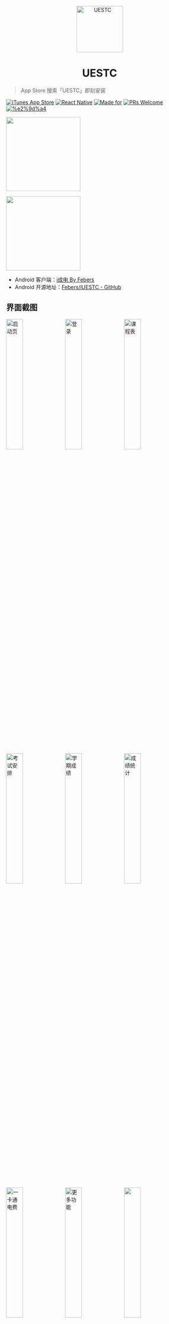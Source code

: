 <p align="center"><img src="https://ipic.vizards.cc/2018-04-14-171713.png" alt="UESTC" width="125px"/></p>
<h1 align="center">UESTC</h1>

> App Store 搜索「UESTC」即刻安装

[![iTunes App Store](https://img.shields.io/itunes/v/1368462316.svg?style=flat-square)](https://itunes.apple.com/cn/app/uestc/id1368462316)  [![React Native](https://img.shields.io/badge/react--native-0.52.0-brightgreen.svg?style=flat-square)](https://facebook.github.io/react-native/) [![Made for](https://img.shields.io/badge/made%20for-iPhone%20iPad%20iPod%20Touch-orange.svg?style=flat-square)](https://uestc.ga)  [![PRs Welcome](https://img.shields.io/badge/PRs-welcome-brightgreen.svg?style=flat-square)](https://github.com/Vizards/uestc-react-native-ios/pulls) [![%e2%9d%a4](https://img.shields.io/badge/made%20with-%e2%9d%a4-ff69b4.svg?style=flat-square)](https://github.com/Vizards/uestc-react-native-ios)



[<img width="200" src="https://ipic.vizards.cc/2018-04-10-app-store.png"/>](https://itunes.apple.com/cn/app/uestc/id1368462316)

<img width="200" src="https://ipic.vizards.cc/2018-04-11-2018_04_11_1711359759.png"/>

- Android 客户端：[i成电 By Febers](http://app.febers.tech) 
- Android 开源地址：[Febers/iUESTC - GitHub](https://github.com/Febers/iUESTC)

## 界面截图

<img src="https://ipic.vizards.cc/2018-04-11-IMG_2881.JPG" alt="启动页" width="30%">&nbsp;&nbsp;<img src="https://ipic.vizards.cc/2018-04-11-IMG_2883.JPG" alt="登录" width="30%">&nbsp;&nbsp;<img src="https://ipic.vizards.cc/2018-04-11-IMG_2882.JPG" alt="课程表" width="30%"><img src="https://ipic.vizards.cc/2018-04-11-IMG_2885.JPG" alt="考试安排" width="30%">&nbsp;&nbsp;<img src="https://ipic.vizards.cc/2018-04-11-IMG_2884.JPG" alt="学期成绩" width="30%">&nbsp;&nbsp;<img src="https://ipic.vizards.cc/2018-04-11-IMG_2887.JPG" alt="成绩统计" width="30%"><img src="https://ipic.vizards.cc/2018-04-11-IMG_2886.JPG" alt="一卡通电费" width="30%">&nbsp;&nbsp;<img src="https://ipic.vizards.cc/2018-04-11-IMG_2888.JPG" alt="更多功能" width="30%">&nbsp;&nbsp;<img src="https://ipic.vizards.cc/2018-04-11-IMG_2913.JPG" width="30%"><img src="https://ipic.vizards.cc/2018-04-11-IMG_2914.JPG" alt="" width="30%">&nbsp;&nbsp;<img src="https://ipic.vizards.cc/2018-04-11-IMG_2915.JPG" alt="" width="30%">&nbsp;&nbsp;<img src="https://ipic.vizards.cc/2018-04-11-IMG_2916.JPG" alt="" width="30%">

## 功能列表

#### 已有功能

- [x] 登录教务系统取得用户基本信息，支持退出登录和从数据库删除个人信息
- [x] 按学年学期查看课程表
- [x] 按学期查看考试时间、考场座位、考试倒计时
- [x] 按学期查看学科成绩详细数据
- [x] 查看 GPA 统计信息，学期成绩折线图，所有已修学科成绩
- [x] 绑定喜付账户，支持解绑和重新登录
- [x] 查看一卡通和电费余额
- [x] 查看 30 天一卡通消费详单
- [x] 查看班车信息（依赖清水河畔，可能无法访问）
- [x] 查看教务处信息公告、教学新闻
- [x] 教务服务资料下载，查询办事指南、校历、作息时间
- [x] 查询空闲教室信息
- [x] 查询当日全校课程、全校所有开设课程信息
- [x] 查询教师信息
- [x] 图书借阅信息
- [x] 课程表导入系统日历

#### 预期功能

- [ ] 考试、成绩信息推送
- [ ] 一卡通、电费余额告警
- [x] <del>iOS Today Widget</del>（使用系统日历 Widget 代替）
- [ ] 自主添加课程

## 开发

#### 安装

```
$ git clone && npm install
```

#### 运行

1. 链接原生库

    ```
    $ react-native link
    ```

2. 修改 `node_modules/react-native-web-echarts/index.js` 源码。第 30 行改为：

    ```
    source={Platform.OS === 'android' && !__DEV__ ? { uri:'https://qiniu.vizards.cc/tpl.html' } : { uri: 'https://qiniu.vizards.cc/tpl.html' }}
    ```


3. 修改 `RNBEMCheckBox.xcodeproj`：

    在 Xcode 中修改 `Libraries/RNBEMCheckBox.xcodeproj/RNBEMCheckBoxManager.m`：
    
    - `#import RCTBridge.h` 改为 `#import <React/RCTBridge.h>`
    
    - `#import RCTEventDispatcher.h` 改为 `#import <React/RCTEventDispatcher.h>`
    
    - `#import RCTConvert.h` 改为 `#import <React/RCTConvert.h>`

5. 配置依赖库 react-native-image-crop-picker

    参考 [ivpusic/react-native-image-crop-picker - GitHub](https://github.com/ivpusic/react-native-image-crop-picker)

    > 本项目没有采用推荐的 Cocoapods 方式安装此依赖库，请按照 `Manual` 指导的方式进行安装配置。

6. 配置依赖库 jshare

    参考 [jpush/jshare-react-native - GitHub](https://github.com/jpush/jshare-react-native)

    > 请注意，此处需要您新建配置 `RCTJShareConfig.plist`，该文件应当位于 `/ios/RCTJShareConfig.plist` 同时需要拖入 XCode 以创建引用关系。

    
7. 在模拟器运行

    ```
    $ react-native run-ios
    ```

#### 错误处理

1. 模拟器运行错误：

    ```
    Error: While resolving module `react-native-vector-icons/xxxx`, the Haste package `react-native-vector-icons` was found. 
    ```

    处理：

    - `rm ./node_modules/react-native/local-cli/core/__fixtures__/files/package.json`
    
    - 重启 packager



2. Xcode 编译错误：

    ```
    Error: 'RCTBridgeModule.h' file not found
    ```
    
    处理：
    
    - 定位到该错误源文件，将 `'RCTBridgeModule.h'` 改为 `<React/RCTBridgeModule.h>`

    
3. 其他错误请先尝试以下步骤： 

   - 清理 React Native Packager 缓存：
     
     ```
     $ sudo rm -fr $TMPDIR/metro*
     ``` 
   - 在 Xcode 中运行 `Product > Clean`
   - 重建 `node_modules`:
     
     ```
     $ rm -rf node_modules && npm install
     ```  

其他任何问题或开发交流，欢迎：

- [New issues](https://github.com/Vizards/uestc-react-native-ios/issues)

- APP 内反馈

## 致谢

- 设计师 [轩轩](https://www.behance.net/XuanXuan1996) 完成的 APP UI 设计

- Apple Developer [蛋总](https://github.com/maxlxq) 帮助上架

如您觉得此项目对您有帮助，或愿意协助改进，欢迎 Star 或 Fork





